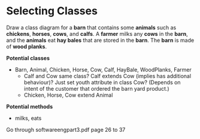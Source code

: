 # Selecting Classes #

Draw a class diagram for a **barn** that contains some **animals** such as **chickens**, **horses**, **cows**, and **calfs**. A **farmer** milks any **cows** in the **barn**, and the **animals** eat **hay bales** that are stored in the **barn**. The **barn** is made of **wood planks**.

**Potential classes**

+ Barn, Animal, Chicken, Horse, Cow, Calf, HayBale, WoodPlanks, Farmer
  + Calf and Cow same class? Calf extends Cow (implies has additional behaviour)? Just set youth attribute in class Cow? (Depends on intent of the customer that ordered the barn yard product.)
  + Chicken, Horse, Cow extend Animal

**Potential methods**

+ milks, eats

Go through softwareengpart3.pdf page 26 to 37

